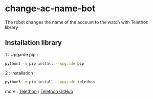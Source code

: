 # change-ac-name-bot
The robot changes the name of the account to the watch with Telethon library
## Installation library
1 : Upgarde pip :
```bash
python3 -m pip install --upgrade pip
```
2 : installation :
```bash
python3 -m pip install --upgrade telethon
```

more :
[Telethon](https://docs.telethon.dev/en/stable/) /
[Telethon GitHub](https://github.com/LonamiWebs/Telethon)
